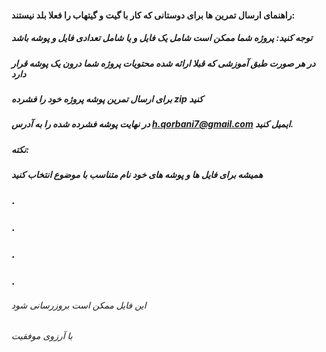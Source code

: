 #### راهنمای ارسال تمرین ها برای دوستانی که کار با گیت و گیتهاب را فعلا بلد نیستند:
##### توجه کنید: پروژه شما ممکن است شامل یک فایل و یا شامل تعدادی فایل و پوشه باشد
##### در هر صورت طبق آموزشی که قبلا ارائه شده محتویات پروژه شما درون یک پوشه قرار دارد
##### برای ارسال تمرین پوشه پروژه خود را فشرده zip کنید
##### در نهایت پوشه فشرده شده را به آدرس h.qorbani7@gmail.com ایمیل کنید.
##### نکته:
##### همیشه برای فایل ها و پوشه های خود نام متناسب با موضوع انتخاب کنید
### .
### .
### .
### .
###### این فایل ممکن است بروزرسانی شود
###### با آرزوی موفقیت